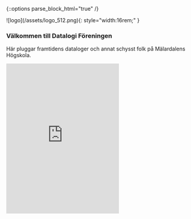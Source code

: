---
---
{::options parse_block_html="true" /}

<section class="fc ai-center">
![logo](/assets/logo_512.png){: style="width:16rem;" }

### Välkommen till Datalogi Föreningen
Här pluggar framtidens dataloger och annat schysst folk på Mälardalens Högskola.
</section>

<section class="fc" style="align-items: stretch;">
<iframe src="https://calendar.google.com/calendar/embed?src=c_ers8ufbeon8f72a1bhsce4u5r8%40group.calendar.google.com&ctz=Europe%2FStockholm" style="border: 0; height:400px;" frameborder="0" scrolling="no"></iframe>
</section>
